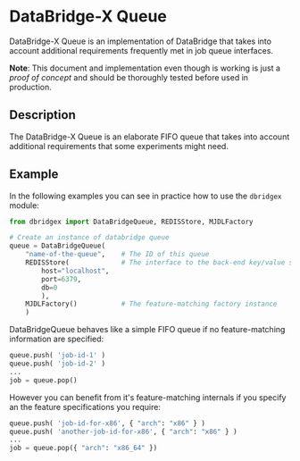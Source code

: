 
# DataBridge-X Queue

DataBridge-X Queue is an implementation of DataBridge that takes into account additional requirements frequently met in job queue interfaces. 

**Note**: This document and implementation even though is working is just a *proof of concept* and should be thoroughly tested before used in production.

## Description

The DataBridge-X Queue is an elaborate FIFO queue that takes into account additional requirements that some experiments might need.

## Example

In the following examples you can see in practice how to use the `dbridgex` module:

```python
from dbridgex import DataBridgeQueue, REDISStore, MJDLFactory

# Create an instance of databridge queue
queue = DataBridgeQueue(
    "name-of-the-queue",    # The ID of this queue
    REDISStore(             # The interface to the back-end key/value store
        host="localhost",
        port=6379,
        db=0
        ),
    MJDLFactory()           # The feature-matching factory instance
    )
```

DataBridgeQueue behaves like a simple FIFO queue
if no feature-matching information are specified:

```python
queue.push( 'job-id-1' )
queue.push( 'job-id-2' )
...
job = queue.pop()
```

However you can benefit from it's feature-matching internals
if you specify an the feature specifications you require:

```python
queue.push( 'job-id-for-x86', { "arch": "x86" } )
queue.push( 'another-job-id-for-x86', { "arch": "x86" } )
...
job = queue.pop({ "arch": "x86_64" })
```
